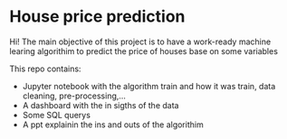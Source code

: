 # House price prediction

Hi! The main objective of this project is to have a work-ready machine learing algorithim to predict the price of houses base on some variables

This repo contains:
- Jupyter notebook with the algorithm train and how it was train, data cleaning, pre-processing,...
- A dashboard with the in sigths of the data
- Some SQL querys
- A ppt explainin the ins and outs of the algorithim 

